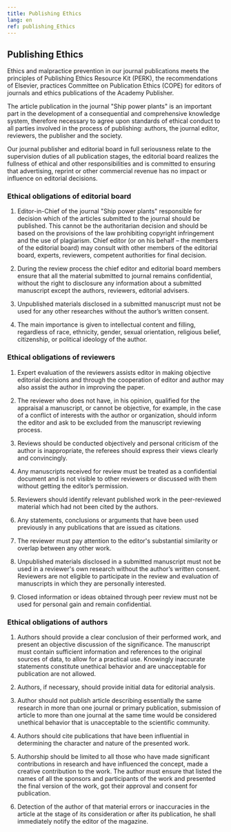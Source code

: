 ```yaml
---
title: Publishing Ethics
lang: en
ref: publishing_Ethics
---
```


## Publishing Ethics
Ethics and malpractice prevention in our journal publications meets the principles of Publishing Ethics Resource Kit (PERK), the recommendations of Elsevier, practices Committee on Publication Ethics (COPE) for editors of journals and ethics publications of the Academy Publisher.  

The article publication in the journal "Ship power plants" is an important part in the development of a consequential and comprehensive knowledge system, therefore necessary to agree upon standards of ethical conduct to all parties involved in the process of publishing: authors, the journal editor, reviewers, the publisher and the society.  

Our journal publisher and editorial board in full seriousness relate to the supervision duties of all publication stages, the editorial board realizes the fullness of ethical and other responsibilities and is committed to ensuring that advertising, reprint or other commercial revenue has no impact or influence on editorial decisions.  

### **Ethical obligations of editorial board**

1. Editor-in-Chief of the journal "Ship power plants" responsible for decision which of the articles submitted to the journal should be published. This cannot be the authoritarian decision and should be based on the provisions of the law prohibiting copyright infringement and the use of plagiarism. Chief editor (or on his behalf – the members of the editorial board) may consult with other members of the editorial board, experts, reviewers, competent authorities for final decision.

2. During the review process the chief editor and editorial board members ensure that all the material submitted to journal remains confidential, without the right to disclosure any information about a submitted manuscript except the authors, reviewers, editorial advisers.

3. Unpublished materials disclosed in a submitted manuscript must not be used for any other researches without the author’s written consent.

4. The main importance is given to intellectual content and filling, regardless of race, ethnicity, gender, sexual orientation, religious belief, citizenship, or political ideology of the author.
</details>

### **Ethical obligations of reviewers**

1. Expert evaluation of the reviewers assists editor in making objective editorial decisions and through the cooperation of editor and author may also assist the author in improving the paper.

2. The reviewer who does not have, in his opinion, qualified for the appraisal a manuscript, or cannot be objective, for example, in the case of a conflict of interests with the author or organization, should inform the editor and ask to be excluded from the manuscript reviewing process.

3. Reviews should be conducted objectively and personal criticism of the author is inappropriate, the referees should express their views clearly and convincingly.

4. Any manuscripts received for review must be treated as a confidential document and is not visible to other reviewers or discussed with them without getting the editor’s permission.

5. Reviewers should identify relevant published work in the peer-reviewed material which had not been cited by the authors.

6. Any statements, conclusions or arguments that have been used previously in any publications that are issued as citations.

7. The reviewer must pay attention to the editor's substantial similarity or overlap between any other work.

8. Unpublished materials disclosed in a submitted manuscript must not be used in a reviewer's own research without the author’s written consent. Reviewers are not eligible to participate in the review and evaluation of manuscripts in which they are personally interested.

9. Closed information or ideas obtained through peer review must not be used for personal gain and remain confidential.

### **Ethical obligations of authors**

1. Authors should provide a clear conclusion of their performed work, and present an objective discussion of the significance. The manuscript must contain sufficient information and references to the original sources of data, to allow for a practical use. Knowingly inaccurate statements constitute unethical behavior and are unacceptable for publication are not allowed.

2. Authors, if necessary, should provide initial data for editorial analysis.

3. Author should not publish article describing essentially the same research in more than one journal or primary publication, submission of article to more than one journal at the same time would be considered unethical behavior that is unacceptable to the scientific community.

4. Authors should cite publications that have been influential in determining the character and nature of the presented work.

5. Authorship should be limited to all those who have made significant contributions in research and have influenced the concept, made a creative contribution to the work. The author must ensure that listed the names of all the sponsors and participants of the work and presented the final version of the work, got their approval and consent for publication.

6. Detection of the author of that material errors or inaccuracies in the article at the stage of its consideration or after its publication, he shall immediately notify the editor of the magazine.